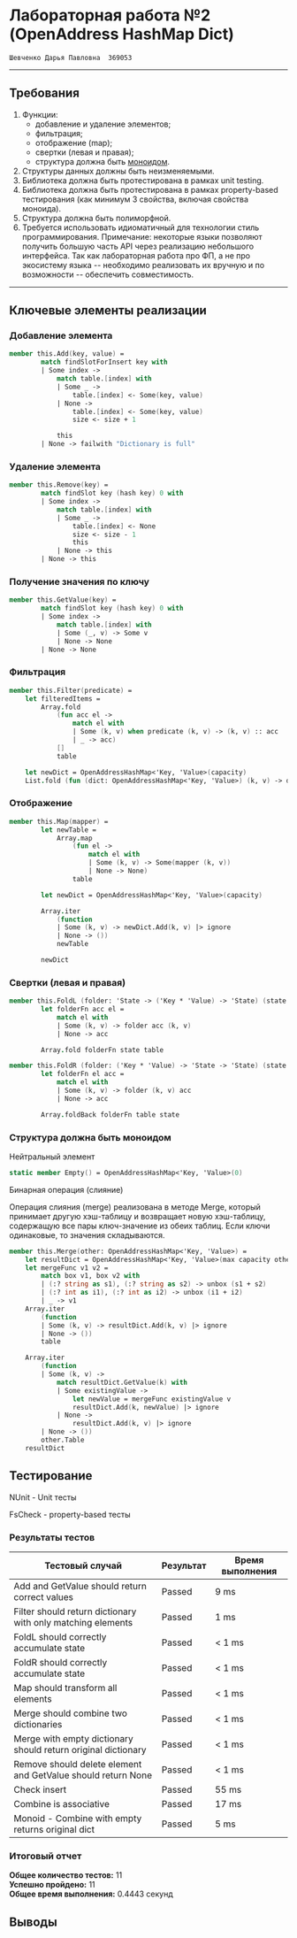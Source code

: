 # Лабораторная работа №2 (OpenAddress HashMap Dict)

`Шевченко Дарья Павловна  369053`

---

## Требования

1. Функции:
    - добавление и удаление элементов;
    - фильтрация;
    - отображение (map);
    - свертки (левая и правая);
    - структура должна быть [моноидом](https://ru.m.wikipedia.org/wiki/Моноид).
2. Структуры данных должны быть неизменяемыми.
3. Библиотека должна быть протестирована в рамках unit testing.
4. Библиотека должна быть протестирована в рамках property-based тестирования (как минимум 3 свойства, включая свойства моноида).
5. Структура должна быть полиморфной.
6. Требуется использовать идиоматичный для технологии стиль программирования. Примечание: некоторые языки позволяют получить большую часть API через реализацию небольшого интерфейса. Так как лабораторная работа про ФП, а не про экосистему языка -- необходимо реализовать их вручную и по возможности -- обеспечить совместимость.

---

## Ключевые элементы реализации

### Добавление элемента

```fsharp
member this.Add(key, value) =
        match findSlotForInsert key with
        | Some index ->
            match table.[index] with
            | Some _ ->
                table.[index] <- Some(key, value)
            | None ->
                table.[index] <- Some(key, value)
                size <- size + 1

            this
        | None -> failwith "Dictionary is full"
```

### Удаление элемента

```fsharp
member this.Remove(key) =
        match findSlot key (hash key) 0 with
        | Some index ->
            match table.[index] with
            | Some _ ->
                table.[index] <- None
                size <- size - 1
                this
            | None -> this
        | None -> this
```

### Получение значения по ключу

```fsharp
member this.GetValue(key) =
        match findSlot key (hash key) 0 with
        | Some index ->
            match table.[index] with
            | Some (_, v) -> Some v
            | None -> None
        | None -> None
```

### Фильтрация

```fsharp
member this.Filter(predicate) =
    let filteredItems =
        Array.fold
            (fun acc el ->
                match el with
                | Some (k, v) when predicate (k, v) -> (k, v) :: acc
                | _ -> acc)
            []
            table

    let newDict = OpenAddressHashMap<'Key, 'Value>(capacity)
    List.fold (fun (dict: OpenAddressHashMap<'Key, 'Value>) (k, v) -> dict.Add(k, v)) newDict filteredItems

```

### Отображение

```fsharp
member this.Map(mapper) =
        let newTable =
            Array.map
                (fun el ->
                    match el with
                    | Some (k, v) -> Some(mapper (k, v))
                    | None -> None)
                table

        let newDict = OpenAddressHashMap<'Key, 'Value>(capacity)

        Array.iter
            (function
            | Some (k, v) -> newDict.Add(k, v) |> ignore
            | None -> ())
            newTable

        newDict
```

### Свертки (левая и правая)

```fsharp
member this.FoldL (folder: 'State -> ('Key * 'Value) -> 'State) (state: 'State) =
        let folderFn acc el =
            match el with
            | Some (k, v) -> folder acc (k, v)
            | None -> acc

        Array.fold folderFn state table
```

```fsharp
member this.FoldR (folder: ('Key * 'Value) -> 'State -> 'State) (state: 'State) =
        let folderFn el acc =
            match el with
            | Some (k, v) -> folder (k, v) acc
            | None -> acc

        Array.foldBack folderFn table state
```

### Структура должна быть моноидом

Нейтральный элемент

```fsharp
static member Empty() = OpenAddressHashMap<'Key, 'Value>(0)
```

Бинарная операция (слияние)

Операция слияния (merge) реализована в методе Merge, который принимает другую хэш-таблицу и возвращает новую хэш-таблицу, содержащую все пары ключ-значение из обеих таблиц. Если ключи одинаковые, то значения складываются.

```fsharp
member this.Merge(other: OpenAddressHashMap<'Key, 'Value>) =
    let resultDict = OpenAddressHashMap<'Key, 'Value>(max capacity other.Capacity)
    let mergeFunc v1 v2 =
        match box v1, box v2 with
        | (:? string as s1), (:? string as s2) -> unbox (s1 + s2)  
        | (:? int as i1), (:? int as i2) -> unbox (i1 + i2)        
        | _ -> v1 
    Array.iter
        (function
        | Some (k, v) -> resultDict.Add(k, v) |> ignore
        | None -> ())
        table

    Array.iter
        (function
        | Some (k, v) ->
            match resultDict.GetValue(k) with
            | Some existingValue ->
                let newValue = mergeFunc existingValue v
                resultDict.Add(k, newValue) |> ignore
            | None ->
                resultDict.Add(k, v) |> ignore
        | None -> ())
        other.Table
    resultDict
```

## Тестирование

NUnit - Unit тесты

FsCheck - property-based тесты

### Результаты тестов

| Тестовый случай                                                            | Результат | Время выполнения |
|---------------------------------------------------------------------------|-----------|------------------|
| Add and GetValue should return correct values                              | Passed    | 9 ms             |
| Filter should return dictionary with only matching elements                | Passed    | 1 ms             |
| FoldL should correctly accumulate state                                     | Passed    | < 1 ms           |
| FoldR should correctly accumulate state                                     | Passed    | < 1 ms           |
| Map should transform all elements                                           | Passed    | < 1 ms           |
| Merge should combine two dictionaries                                        | Passed    | < 1 ms           |
| Merge with empty dictionary should return original dictionary               | Passed    | < 1 ms           |
| Remove should delete element and GetValue should return None               | Passed    | < 1 ms           |
| Check insert                                                               | Passed    | 55 ms            |
| Combine is associative                                                      | Passed    | 17 ms            |
| Monoid - Combine with empty returns original dict                          | Passed    | 5 ms             |

### Итоговый отчет

**Общее количество тестов:** 11  
**Успешно пройдено:** 11  
**Общее время выполнения:** 0.4443 секунд  

## Выводы
